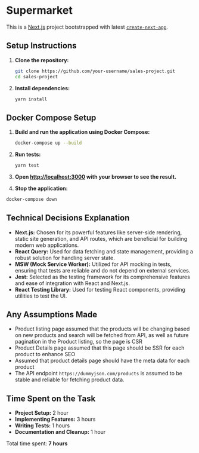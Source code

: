 # Supermarket

This is a [Next.js](https://nextjs.org) project bootstrapped with latest [`create-next-app`](https://nextjs.org/docs/app/getting-started/installation).

## Setup Instructions

1. **Clone the repository:**
   ```bash
   git clone https://github.com/your-username/sales-project.git
   cd sales-project
   ```

2. **Install dependencies:**
   ```bash
   yarn install
   ```
## Docker Compose Setup

1. **Build and run the application using Docker Compose:**
   ```bash
   docker-compose up --build
   ```

2. **Run tests:**
   ```bash
   yarn test
   ```
3. **Open [http://localhost:3000](http://localhost:3000) with your browser to see the result.**
   
5.  **Stop the application:**
   ```bash
   docker-compose down
   ```



## Technical Decisions Explanation

- **Next.js:** Chosen for its powerful features like server-side rendering, static site generation, and API routes, which are beneficial for building modern web applications.
- **React Query:** Used for data fetching and state management, providing a robust solution for handling server state.
- **MSW (Mock Service Worker):** Utilized for API mocking in tests, ensuring that tests are reliable and do not depend on external services.
- **Jest:** Selected as the testing framework for its comprehensive features and ease of integration with React and Next.js.
- **React Testing Library:** Used for testing React components, providing utilities to test the UI.

## Any Assumptions Made

- Product listing page assumed that the products will be changing based on new products and search will be fetched from API, as well as future pagination in the Product listing, so the page is CSR
- Product Details page assumed that this page should be SSR for each product to enhance SEO
- Assumed that product details page should have the meta data for each product
- The API endpoint `https://dummyjson.com/products` is assumed to be stable and reliable for fetching product data.

## Time Spent on the Task

- **Project Setup:** 2 hour
- **Implementing Features:** 3 hours
- **Writing Tests:** 1 hours
- **Documentation and Cleanup:** 1 hour

Total time spent: **7 hours**
